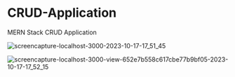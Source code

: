 # CRUD-Application
MERN Stack CRUD Application

![screencapture-localhost-3000-2023-10-17-17_51_45](https://github.com/Krupat2003/CRUD-Application/assets/138984890/7eeaadad-c8f1-414b-afd1-b9c7aff44055)

![screencapture-localhost-3000-view-652e7b558c617cbe77b9bf05-2023-10-17-17_52_15](https://github.com/Krupat2003/CRUD-Application/assets/138984890/6bcb2674-a814-4756-abc9-2ddd0e27c06c)


